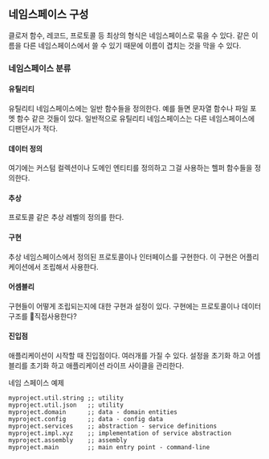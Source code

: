 ## 네임스페이스 구성

클로저 함수, 레코드, 프로토콜 등 최상의 형식은 네임스페이스로 묶을 수 있다. 같은 이름을 다른 네임스페이스에서
쓸 수 있기 때문에 이름이 겹치는 것을 막을 수 있다.

### 네임스페이스 분류

#### 유틸리티

유틸리티 네임스페이스에는 일반 함수들을 정의한다. 예를 들면 문자열 함수나 파일 포멧 함수 같은 것들이 있다.
일반적으로 유틸리티 네임스페이스는 다른 네임스페이스에 디팬던시가 적다.

#### 데이터 정의

여기에는 커스텀 컬렉션이나 도메인 엔티티를 정의하고 그걸 사용하는 헬퍼 함수들을 정의한다.

#### 추상

프로토콜 같은 추상 레벨의 정의를 한다.

#### 구현

추상 네임스페이스에서 정의된 프로토콜이나 인터페이스를 구현한다. 이 구현은 어플리케이션에서 조립해서 사용한다.

#### 어셈블리

구현들이 어떻게 조립되는지에 대한 구현과 설정이 있다. 구현에는 프로토콜이나 데이터 구조를 직접사용한다?

#### 진입점

애플리케이션이 시작할 때 진입점이다. 여러개를 가질 수 있다. 설정을 초기화 하고 어셈블리를 초기화 하고
애플리케이션 라이프 사이클을 관리한다.

네임 스페이스 예제

```
myproject.util.string ;; utility
myproject.util.json   ;; utility
myproject.domain      ;; data - domain entities
myproject.config      ;; data - config data
myproject.services    ;; abstraction - service definitions
myproject.impl.xyz    ;; implementation of service abstraction
myproject.assembly    ;; assembly
myproject.main        ;; main entry point - command-line
```
